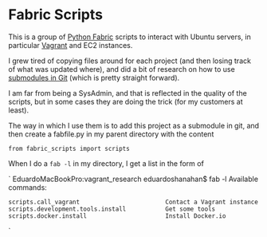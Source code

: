 # Fabric Scripts

This is a group of [Python Fabric](http://www.fabfile.org/) scripts to interact with Ubuntu servers, in particular [Vagrant](https://www.vagrantup.com/) and EC2 instances.

I grew tired of copying files around for each project (and then losing track of what was updated where), and did a bit of research on how to use [submodules in Git](http://git-scm.com/book/en/v2/Git-Tools-Submodules) (which is pretty straight forward).

I am far from being a SysAdmin, and that is reflected in the quality of the scripts, but in some cases they are doing the trick (for my customers at least).

The way in which I use them is to add this project as a submodule in git, and then create a fabfile.py in my parent directory with the content

`from fabric_scripts import scripts`

When I do a `fab -l` in my directory, I get a list in the form of

`
EduardoMacBookPro:vagrant_research eduardoshanahan$ fab -l
Available commands:

    scripts.call_vagrant                        Contact a Vagrant instance
    scripts.development.tools.install           Get some tools
    scripts.docker.install                      Install Docker.io
`
